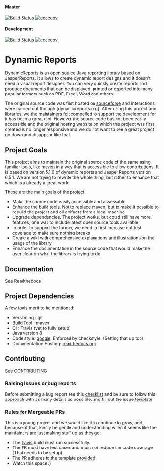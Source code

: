 
#### Master
[![Build Status](https://travis-ci.com/dynamicreports/dynamicreports.svg?branch=master)](https://travis-ci.com/dynamicreports/dynamicreports)
[![codecov](https://codecov.io/gh/dynamicreports/dynamicreports/branch/master/graph/badge.svg)](https://codecov.io/gh/dynamicreports/dynamicreports)

#### Development
[![Build Status](https://travis-ci.com/dynamicreports/dynamicreports.svg?branch=development)](https://travis-ci.com/dynamicreports/dynamicreports)
[![codecov](https://codecov.io/gh/dynamicreports/dynamicreports/branch/development/graph/badge.svg)](https://codecov.io/gh/dynamicreports/dynamicreports)

# Dynamic Reports
DynamicReports is an open source Java reporting library based on JasperReports.
It allows to create dynamic report designs and it doesn't need a visual report designer.
You can very quickly create reports and produce documents that can be displayed, printed
or exported into many popular formats such as PDF, Excel, Word and others.

The original source code was first hosted on [sourceforge](https://sourceforge.net/p/dynamicreports) and
interactions were carried out through [dynamicreports.org]. After
using this project and libraries, we the maintainers felt compelled to support the development for it has
been a great tool. However the source code has not been easily accessible and the original hosting website
on which this project was first created is no longer responsive and we do not want to see a great project
go down and disappear like that.

## Project Goals
This project aims to maintain the original source code of the same using familiar tools,
like maven in a way that is accessible to allow contributions. It is based on version 5.1.0 of dynamic reports
and Jasper Reports version 6.5.1. We are not trying to rewrite the whole thing, but rather to enhance that which
is a already a great work.

These are the main goals of the project
- Make the source code easily accessible and assessable
- Enhance the build tools. Not to replace maven, but to make it possible to rebuild the project and all
  artifacts from a local machine
- Upgrade dependencies. The project works, but could still have more features, one was to include latest
  open source tools available
- In order to support the former, we need to first increase out test coverage to make sure nothing breaks
- Create a wiki with comprehensive explanations and illustrations on the usage of the library
- Enhance the documentation in the source code that would make the user clear on what the library is trying to
  do
  
## Documentation

See [Readthedocs](https://dynamicreports.readthedocs.io/en/latest/)

## Project Dependencies
A few tools merit to be mentioned:
 - Versioning : git
 - Build Tool : maven
 - CI : [Travis](https://travis-ci.com/dynamicreports/dynamicreports) (yet to fully setup)
 - Java version 8
 - Code style: [google](https://google.github.io/styleguide/javaguide.html). Enforced by checkstyle. (Setting
 that up too)
 - Documentation Hosting: [readthedocs.org](https://readthedocs.org/)

## Contributing

See [CONTRIBUTING](.github/CONTRIBUTING.md)

### Raising Issues or bug reports
Before submitting a bug report see this [checklist](.github/CONTRIBUTING.md/#before-submitting-a-bug-report) and be sure
to follow this [approach](.github/CONTRIBUTING.md/#how-do-i-submit-a-good-bug-report) with as many details as possible.
and fill out the issue [template](.github/ISSUE_TEMPLATE.md)

### Rules for Mergeable PRs
This is a young project and we would like it to continue to grow, and because of that, kindly be gentle and
understanding when it seems like the maintainers are just making stuff up as they go:
- The [travis](https://github.com/dynamicreports/dynamicreports/blob/master/.travis.yml) build must run successfully.
- The PR must have test cases and must not reduce the code coverage (That needs to be setup)
- The PR adheres to the template [provided](https://github.com/dynamicreports/dynamicreports/blob/master/.github/CONTRIBUTING.md)
- Watch this space :)
